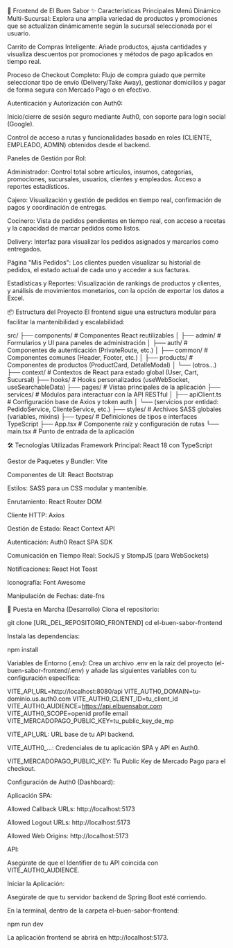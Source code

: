 🚀 Frontend de El Buen Sabor
✨ Características Principales
Menú Dinámico Multi-Sucursal: Explora una amplia variedad de productos y promociones que se actualizan dinámicamente según la sucursal seleccionada por el usuario.

Carrito de Compras Inteligente: Añade productos, ajusta cantidades y visualiza descuentos por promociones y métodos de pago aplicados en tiempo real.

Proceso de Checkout Completo: Flujo de compra guiado que permite seleccionar tipo de envío (Delivery/Take Away), gestionar domicilios y pagar de forma segura con Mercado Pago o en efectivo.

Autenticación y Autorización con Auth0:

Inicio/cierre de sesión seguro mediante Auth0, con soporte para login social (Google).

Control de acceso a rutas y funcionalidades basado en roles (CLIENTE, EMPLEADO, ADMIN) obtenidos desde el backend.

Paneles de Gestión por Rol:

Administrador: Control total sobre artículos, insumos, categorías, promociones, sucursales, usuarios, clientes y empleados. Acceso a reportes estadísticos.

Cajero: Visualización y gestión de pedidos en tiempo real, confirmación de pagos y coordinación de entregas.

Cocinero: Vista de pedidos pendientes en tiempo real, con acceso a recetas y la capacidad de marcar pedidos como listos.

Delivery: Interfaz para visualizar los pedidos asignados y marcarlos como entregados.

Página "Mis Pedidos": Los clientes pueden visualizar su historial de pedidos, el estado actual de cada uno y acceder a sus facturas.

Estadísticas y Reportes: Visualización de rankings de productos y clientes, y análisis de movimientos monetarios, con la opción de exportar los datos a Excel.

📦 Estructura del Proyecto
El frontend sigue una estructura modular para facilitar la mantenibilidad y escalabilidad:

src/
├── components/         # Componentes React reutilizables
│   ├── admin/          # Formularios y UI para paneles de administración
│   ├── auth/           # Componentes de autenticación (PrivateRoute, etc.)
│   ├── common/         # Componentes comunes (Header, Footer, etc.)
│   ├── products/       # Componentes de productos (ProductCard, DetalleModal)
│   └── (otros...)
├── context/            # Contextos de React para estado global (User, Cart, Sucursal)
├── hooks/              # Hooks personalizados (useWebSocket, useSearchableData)
├── pages/              # Vistas principales de la aplicación
├── services/           # Módulos para interactuar con la API RESTful
│   ├── apiClient.ts    # Configuración base de Axios y token auth
│   └── (servicios por entidad: PedidoService, ClienteService, etc.)
├── styles/             # Archivos SASS globales (variables, mixins)
├── types/              # Definiciones de tipos e interfaces TypeScript
├── App.tsx             # Componente raíz y configuración de rutas
└── main.tsx            # Punto de entrada de la aplicación

🛠️ Tecnologías Utilizadas
Framework Principal: React 18 con TypeScript

Gestor de Paquetes y Bundler: Vite

Componentes de UI: React Bootstrap

Estilos: SASS para un CSS modular y mantenible.

Enrutamiento: React Router DOM

Cliente HTTP: Axios

Gestión de Estado: React Context API

Autenticación: Auth0 React SPA SDK

Comunicación en Tiempo Real: SockJS y StompJS (para WebSockets)

Notificaciones: React Hot Toast

Iconografía: Font Awesome

Manipulación de Fechas: date-fns

🚀 Puesta en Marcha (Desarrollo)
Clona el repositorio:

git clone [URL_DEL_REPOSITORIO_FRONTEND]
cd el-buen-sabor-frontend

Instala las dependencias:

npm install

Variables de Entorno (.env):
Crea un archivo .env en la raíz del proyecto (el-buen-sabor-frontend/.env) y añade las siguientes variables con tu configuración específica:

VITE_API_URL=http://localhost:8080/api
VITE_AUTH0_DOMAIN=tu-dominio.us.auth0.com
VITE_AUTH0_CLIENT_ID=tu_client_id
VITE_AUTH0_AUDIENCE=https://api.elbuensabor.com
VITE_AUTH0_SCOPE=openid profile email
VITE_MERCADOPAGO_PUBLIC_KEY=tu_public_key_de_mp

VITE_API_URL: URL base de tu API backend.

VITE_AUTH0_...: Credenciales de tu aplicación SPA y API en Auth0.

VITE_MERCADOPAGO_PUBLIC_KEY: Tu Public Key de Mercado Pago para el checkout.

Configuración de Auth0 (Dashboard):

Aplicación SPA:

Allowed Callback URLs: http://localhost:5173

Allowed Logout URLs: http://localhost:5173

Allowed Web Origins: http://localhost:5173

API:

Asegúrate de que el Identifier de tu API coincida con VITE_AUTH0_AUDIENCE.

Iniciar la Aplicación:

Asegúrate de que tu servidor backend de Spring Boot esté corriendo.

En la terminal, dentro de la carpeta el-buen-sabor-frontend:

npm run dev

La aplicación frontend se abrirá en http://localhost:5173.
